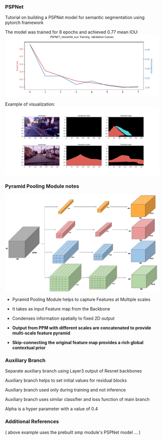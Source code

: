### PSPNet

Tutorial on building a PSPNet model for semantic segmentation using pytorch framework

The model was trained for 8 epochs and achieved 0.77 mean IOU:
![training plot](./artifacts/training_plot.png)

Example of visualization:
![visualization](./artifacts/visualize.png)





### Pyramid Pooling Module notes

![figure](pyramid_pooling_module.png)

- Pyramid Pooling Module helps to capture Features at Multiple scales

- It takes as input Feature map from the Backbone

- Condenses information spatially to fixed 2D output

- **Output from PPM with different scales are concatenated to provide multi-scale feature pyramid**

- **Skip-connecting the original feature map provides a rich global contextual prior**


### Auxiliary Branch

Separate auxiliary branch using Layer3 output of Resnet backbones

Auxiliary branch helps to set initial values for residual blocks

Auxiliary branch used only during training and not inference

Auxiliary branch uses similar classifier and loss function of main branch

Alpha is a hyper parameter with a value of 0.4


### Additional References

[PSPNet example from kaggle]: https://www.kaggle.com/code/balraj98/pyramid-scene-parsing-pspnet-resnext50-pytorch

( above example uses the prebuilt smp module's PSPNet model ... )